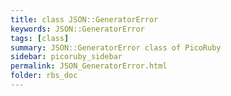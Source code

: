 ```yaml
---
title: class JSON::GeneratorError
keywords: JSON::GeneratorError
tags: [class]
summary: JSON::GeneratorError class of PicoRuby
sidebar: picoruby_sidebar
permalink: JSON_GeneratorError.html
folder: rbs_doc
---
```

